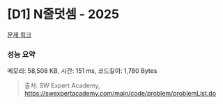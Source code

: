 # [D1] N줄덧셈 - 2025 

[문제 링크](https://swexpertacademy.com/main/code/problem/problemDetail.do?contestProbId=AV5QFZtaAscDFAUq) 

### 성능 요약

메모리: 58,508 KB, 시간: 151 ms, 코드길이: 1,780 Bytes



> 출처: SW Expert Academy, https://swexpertacademy.com/main/code/problem/problemList.do